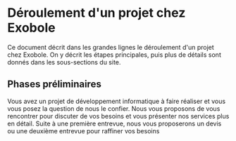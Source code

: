 # Déroulement d'un projet chez Exobole

Ce document décrit dans les grandes lignes le déroulement d'un projet chez Exobole. On y décrit les étapes principales, puis plus de détails sont donnés dans les sous-sections du site.

## Phases préliminaires

Vous avez un projet de développement informatique à faire réaliser et vous vous posez la question de nous le confier. Nous vous proposons de vous rencontrer pour discuter de vos besoins et vous présenter nos services plus en détail. Suite à une première entrevue, nous vous proposerons un devis ou une deuxième entrevue pour raffiner vos besoins